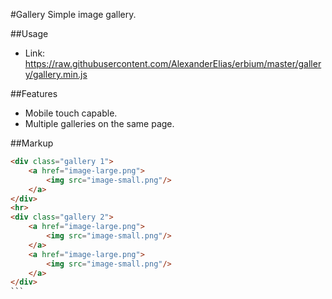 #Gallery
Simple image gallery.

##Usage
- Link: https://raw.githubusercontent.com/AlexanderElias/erbium/master/gallery/gallery.min.js

##Features
- Mobile touch capable.
- Multiple galleries on the same page.

##Markup
````HTML
<div class="gallery 1">
	<a href="image-large.png">
		<img src="image-small.png"/>
	</a>
</div>
<hr>
<div class="gallery 2">
	<a href="image-large.png">
		<img src="image-small.png"/>
	</a>
	<a href="image-large.png">
		<img src="image-small.png"/>
	</a>
</div>
```
